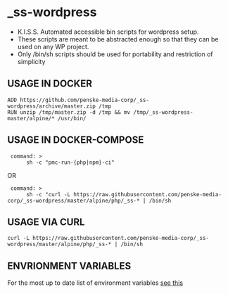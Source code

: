 # _ss-wordpress
- K.I.S.S. Automated accessible bin scripts for wordpress setup.
- These scripts are meant to be abstracted enough so that they can be used on any WP project.
- Only /bin/sh scripts should be used for portability and restriction of simplicity

## USAGE IN DOCKER
```
ADD https://github.com/penske-media-corp/_ss-wordpress/archive/master.zip /tmp
RUN unzip /tmp/master.zip -d /tmp && mv /tmp/_ss-wordpress-master/alpine/* /usr/bin/
```

## USAGE IN DOCKER-COMPOSE
```
 command: >
      sh -c "pmc-run-{php|npm}-ci"
```
OR
```
 command: >
      sh -c "curl -L https://raw.githubusercontent.com/penske-media-corp/_ss-wordpress/master/alpine/php/_ss-* | /bin/sh
```
## USAGE VIA CURL
```
curl -L https://raw.githubusercontent.com/penske-media-corp/_ss-wordpress/master/alpine/php/_ss-* | /bin/sh
```

## ENVRIONMENT VARIABLES

For the most up to date list of environment variables [see this](https://github.com/penske-media-corp/generator-pmc/generators/docker/templates/wp/.env)
